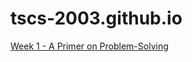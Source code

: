 # tscs-2003.github.io
[Week 1 - A Primer on Problem-Solving](https://tscs-2003.github.io/week-01/index.html)
